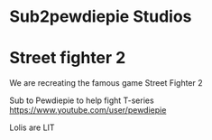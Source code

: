 # Sub2pewdiepie Studios



# Street fighter 2

We are recreating the famous game Street Fighter 2

Sub to Pewdiepie to help fight T-series
https://www.youtube.com/user/pewdiepie

Lolis are LIT





